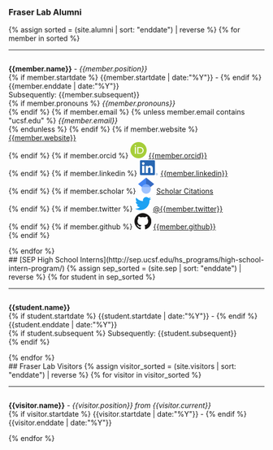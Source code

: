 ### Fraser Lab Alumni
{% assign sorted = (site.alumni | sort: "enddate") | reverse %}
{% for member in sorted %}
<hr>
<div id = "{{member.name}}" style="padding-top: 60px; margin-top: -60px;">
<p><strong>{{member.name}}</strong> - <em>{{member.position}}</em><br>
{% if member.startdate %} {{member.startdate | date:"%Y"}} - {% endif %}{{member.enddate | date:"%Y"}} <br>
Subsequently: {{member.subsequent}} <br>
{% if member.pronouns %}
<em>{{member.pronouns}}</em> <br>
{% endif %}
{% if member.email %}
{% unless member.email contains "ucsf.edu" %}
<em>{{member.email}}</em> <br>
{% endunless %}
{% endif %}
{% if member.website %}
<a style="overflow-wrap: break-word;" href= "{{member.website}}">{{member.website}}</a> <br>
{% endif %}
{% if member.orcid %}
<a href="http://orcid.org"><img class="inline-block mem-icon" src="/static/img/orcidid_logo.svg"></a>
<a href="http://orcid.org/{{member.orcid}}"> {{member.orcid}}</a> <br>
{% endif %}
{% if member.linkedin %}
<a href="http://www.linkedin.com"><img class="inline-block mem-icon" src="/static/img/lin_logo.svg"></a>
<a href= "http://www.linkedin.com/in/{{member.linkedin}}"> {{member.linkedin}} </a> <br>
{% endif %}
{% if member.scholar %}
<a href="http://scholar.google.com"><img class="inline-block mem-icon" src="/static/img/gscholar_logo.svg"></a>
<a href= "http://scholar.google.com/citations?user={{member.scholar}}"> Scholar Citations </a> <br>
{% endif %}
{% if member.twitter %}
<a href="http://twitter.com"><img class="inline-block mem-icon" src="/static/img/twitter2_logo.svg"></a>
<a href= "http://twitter.com/{{member.twitter}}"> @{{member.twitter}} </a> <br>
{% endif %}
{% if member.github %}
<a href="http://github.com"><img class="inline-bloc mem-icon" src="/static/img/github_logo.svg"></a>
<a href= "http://github.com/{{member.github}}"> {{member.github}} </a> <br>
{% endif %}
</p>
</div>
{% endfor %}


<br>
## [SEP High School Interns](http://sep.ucsf.edu/hs_programs/high-school-intern-program/)
{% assign sep_sorted = (site.sep | sort: "enddate") | reverse %}
{% for student in sep_sorted %}
<hr>
<div id = "{{student.name}}" style="padding-top: 60px; margin-top: -60px;">
<p><strong>{{student.name}}</strong><br>
{% if student.startdate %} {{student.startdate | date:"%Y"}} - {% endif %}{{student.enddate | date:"%Y"}} <br>
{% if student.subsequent %}
Subsequently: {{student.subsequent}}<br>
{% endif %}
</p>
</div> {% endfor %}


<br>
## Fraser Lab Visitors
{% assign visitor_sorted = (site.visitors | sort: "enddate") | reverse %}
{% for visitor in visitor_sorted %}
<hr>
<div id = "{{visitor.name}}" style="padding-top: 60px; margin-top: -60px;">
<p><strong>{{visitor.name}}</strong> - <em>{{visitor.position}} from {{visitor.current}}</em><br>
{% if visitor.startdate %} {{visitor.startdate | date:"%Y"}} - {% endif %}{{visitor.enddate | date:"%Y"}}
</p>
</div> {% endfor %}
